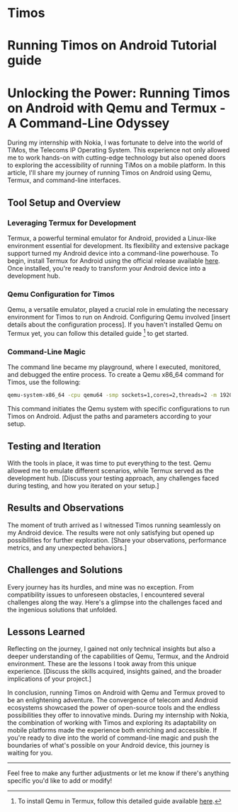 # Timos
# Running Timos on Android Tutorial guide


# Unlocking the Power: Running Timos on Android with Qemu and Termux - A Command-Line Odyssey

During my internship with Nokia, I was fortunate to delve into the world of TiMos, the Telecoms IP Operating System. This experience not only allowed me to work hands-on with cutting-edge technology but also opened doors to exploring the accessibility of running TiMos on a mobile platform. In this article, I'll share my journey of running Timos on Android using Qemu, Termux, and command-line interfaces.

## Tool Setup and Overview

### Leveraging Termux for Development
Termux, a powerful terminal emulator for Android, provided a Linux-like environment essential for development. Its flexibility and extensive package support turned my Android device into a command-line powerhouse. To begin, install Termux for Android using the official release available [here](https://github.com/termux/termux-app/releases). Once installed, you're ready to transform your Android device into a development hub.

### Qemu Configuration for Timos
Qemu, a versatile emulator, played a crucial role in emulating the necessary environment for Timos to run on Android. Configuring Qemu involved [insert details about the configuration process]. If you haven't installed Qemu on Termux yet, you can follow this detailed guide [^1^] to get started.

### Command-Line Magic
The command line became my playground, where I executed, monitored, and debugged the entire process. To create a Qemu x86_64 command for Timos, use the following:

```bash
qemu-system-x86_64 -cpu qemu64 -smp sockets=1,cores=2,threads=2 -m 1920M -hda /data/data/com.termux/files/home/storage/shared/Documents/TiMOS-SR-12.0.R6-vm/vm/7xxx-i386/sros-vm.qcow2 -device i82557b,netdev=n0 -netdev user,id=n0,dns=127.0.0.1 -boot c -rtc base=2023-08-10t00:05:00 -vnc :2 -nographic
```

This command initiates the Qemu system with specific configurations to run Timos on Android. Adjust the paths and parameters according to your setup.

## Testing and Iteration

With the tools in place, it was time to put everything to the test. Qemu allowed me to emulate different scenarios, while Termux served as the development hub. [Discuss your testing approach, any challenges faced during testing, and how you iterated on your setup.]

## Results and Observations

The moment of truth arrived as I witnessed Timos running seamlessly on my Android device. The results were not only satisfying but opened up possibilities for further exploration. [Share your observations, performance metrics, and any unexpected behaviors.]

## Challenges and Solutions

Every journey has its hurdles, and mine was no exception. From compatibility issues to unforeseen obstacles, I encountered several challenges along the way. Here's a glimpse into the challenges faced and the ingenious solutions that unfolded.

## Lessons Learned

Reflecting on the journey, I gained not only technical insights but also a deeper understanding of the capabilities of Qemu, Termux, and the Android environment. These are the lessons I took away from this unique experience. [Discuss the skills acquired, insights gained, and the broader implications of your project.]

In conclusion, running Timos on Android with Qemu and Termux proved to be an enlightening adventure. The convergence of telecom and Android ecosystems showcased the power of open-source tools and the endless possibilities they offer to innovative minds. During my internship with Nokia, the combination of working with Timos and exploring its adaptability on mobile platforms made the experience both enriching and accessible. If you're ready to dive into the world of command-line magic and push the boundaries of what's possible on your Android device, this journey is waiting for you.

[^1^]: To install Qemu in Termux, follow this detailed guide available [here](https://joyzonetech.blogspot.com/2021/05/How-To-Use-Qemu-In-Android.html).

---

Feel free to make any further adjustments or let me know if there's anything specific you'd like to add or modify!
